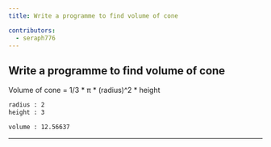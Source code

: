 ```yaml
---
title: Write a programme to find volume of cone

contributors:
  - seraph776
---
```


## Write a programme to find volume of cone

Volume of cone = 1/3 * π * (radius)^2 * height

```txt
radius : 2
height : 3

volume : 12.56637
```

---
